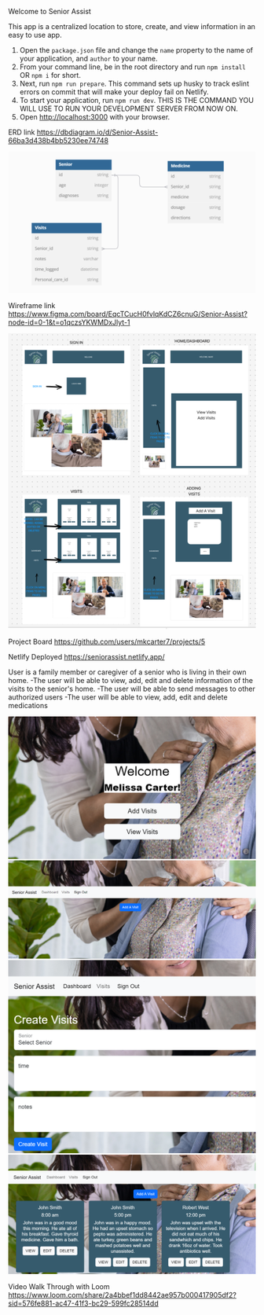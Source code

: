 Welcome to Senior Assist

This app is a centralized location to store, create, and view information in an easy to use app.

1. Open the `package.json` file and change the `name` property to the name of your application, and `author` to  your name.
1. From your command line, be in the root directory and run `npm install` OR `npm i` for short.
1. Next, run `npm run prepare`. This command sets up husky to track eslint errors on commit that will make your deploy fail on Netlify.
1. To start your application, run `npm run dev`. THIS IS THE COMMAND YOU WILL USE TO RUN YOUR DEVELOPMENT SERVER FROM NOW ON.
1. Open [http://localhost:3000](http://localhost:3000) with your browser.

ERD link
https://dbdiagram.io/d/Senior-Assist-66ba3d438b4bb5230ee74748

![alt text](image.png)

Wireframe link
https://www.figma.com/board/EqcTCucH0fvlqKdCZ6cnuG/Senior-Assist?node-id=0-1&t=o1qczsYKWMDxJlyt-1

![alt text](image-1.png)

Project Board
https://github.com/users/mkcarter7/projects/5

Netlify Deployed
https://seniorassist.netlify.app/

User is a family member or caregiver of a senior who is living in their own home.
-The user will be able to view, add, edit and delete information of the visits to the senior's home.
-The user will be able to send messages to other authorized users
-The user will be able to view, add, edit and delete medications

![alt text](<Screenshot 2024-09-21 100955.png>)
![alt text](<Screenshot 2024-09-21 100926.png>)
![alt text](<Screenshot 2024-09-21 101009.png>)
![alt text](<Screenshot 2024-09-21 100940.png>)

Video Walk Through with Loom
https://www.loom.com/share/2a4bbef1dd8442ae957b000417905df2?sid=576fe881-ac47-41f3-bc29-599fc28514dd
